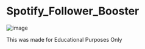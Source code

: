 # Spotify_Follower_Booster
![image](https://user-images.githubusercontent.com/75189508/183304205-ff81a358-d4d7-4dcf-b47b-837194c5b1ae.png)

This was made for Educational Purposes Only
